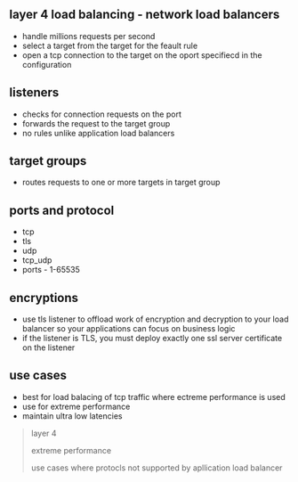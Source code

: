 ## layer 4 load balancing - network load balancers

* handle millions requests per second
* select a target from the target for the feault rule
* open a tcp connection to the target on the oport specifiecd in the configuration

## listeners

* checks for connection requests on the port
* forwards the request to the target group
* no rules unlike application load balancers

## target groups

* routes requests to one or more targets in target group

## ports and protocol

* tcp
* tls
* udp
* tcp_udp
* ports - 1-65535

## encryptions

* use tls listener to offload work of encryption and decryption to your load balancer so your applications can focus on business logic
* if the listener is TLS, you must deploy exactly one ssl server certificate on the listener

## use cases

* best for load balacing of tcp traffic where ectreme performance is used
* use for extreme performance
* maintain ultra low latencies

> layer 4
>
> extreme performance
>
> use cases where protocls not supported by apllication load balancer